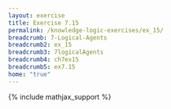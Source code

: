 ```yaml
---
layout: exercise
title: Exercise 7.15
permalink: /knowledge-logic-exercises/ex_15/
breadcrumb: 7-Logical-Agents
breadcrumb2: ex_15
breadcrumb3: 7logicalAgents
breadcrumb4: ch7ex15
breadcrumb5: ex7.15
home: "true"
---
```


{% include mathjax_support %}


